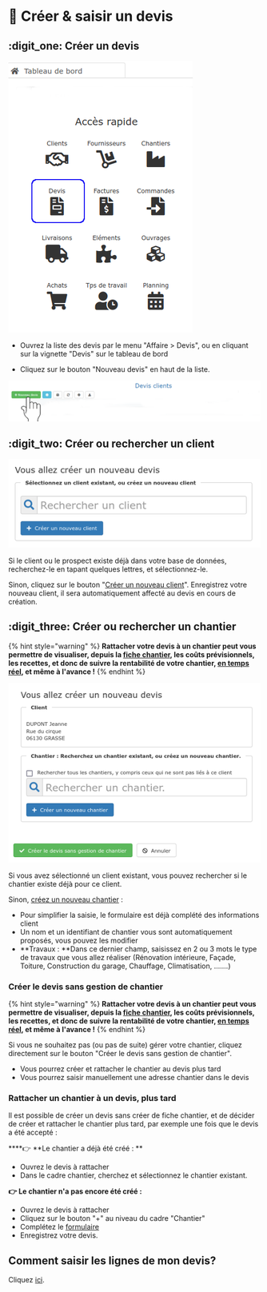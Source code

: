 # 📎 Créer & saisir un devis

## :digit_one: Créer un devis

![](../../../.gitbook/assets/screenshot-98a-.png)

*   Ouvrez la liste des devis par le menu "Affaire > Devis", ou en cliquant sur la vignette "Devis" sur le tableau de bord


* Cliquez sur le bouton "Nouveau devis" en haut de la liste.

![](../../../.gitbook/assets/screenshot-99a-.png)

## :digit_two: Créer ou rechercher un client

![](../../../.gitbook/assets/capture-decran-du-2021-08-05-16-19-53.png)

Si le client ou le prospect existe déjà dans votre base de données, recherchez-le en tapant quelques lettres, et sélectionnez-le.

Sinon, cliquez sur le bouton "[Créer un nouveau client](../../les-tiers/les-clients/)". Enregistrez votre nouveau client, il sera automatiquement affecté au devis en cours de création.



## :digit_three: Créer ou rechercher un chantier



{% hint style="warning" %}
**Rattacher votre devis à un chantier peut vous permettre de visualiser, depuis la **[**fiche chantier**](../../les-chantiers-1/la-fiche-chantier-en-detail.md#onglet-travaux)**, les coûts prévisionnels, les recettes, et donc de suivre la rentabilité de votre chantier, **[**en temps réel**](../../les-chantiers-1/pilotage-temps-reel.md)**, et même à l'avance !**
{% endhint %}

![](../../../.gitbook/assets/capture-decran-du-2021-08-05-16-23-35.png)

Si vous avez sélectionné un client existant, vous pouvez rechercher si le chantier existe déjà pour ce client.

Sinon, [créez un nouveau chantier](../../les-chantiers-1/creer-un-chantier.md) :

* Pour simplifier la saisie, le formulaire est déjà complété des informations client
* Un nom et un identifiant de chantier vous sont automatiquement proposés, vous pouvez les modifier
* **Travaux : **Dans ce dernier champ, saisissez en 2 ou 3 mots le type de travaux que vous allez réaliser (Rénovation intérieure, Façade, Toiture, Construction du garage, Chauffage, Climatisation, .......)



### Créer le devis sans gestion de chantier

{% hint style="warning" %}
**Rattacher votre devis à un chantier peut vous permettre de visualiser, depuis la **[**fiche chantier**](../../les-chantiers-1/la-fiche-chantier-en-detail.md#onglet-travaux)**, les coûts prévisionnels, les recettes, et donc de suivre la rentabilité de votre chantier, **[**en temps réel**](../../les-chantiers-1/pilotage-temps-reel.md)**, et même à l'avance !**
{% endhint %}

Si vous ne souhaitez pas (ou pas de suite) gérer votre chantier, cliquez directement sur le bouton "Créer le devis sans gestion de chantier".

* Vous pourrez créer et rattacher le chantier au devis plus tard
* Vous pourrez saisir manuellement une adresse chantier dans le devis



### Rattacher un chantier à un devis, plus tard

Il est possible de créer un devis sans créer de fiche chantier, et de décider de créer et rattacher le chantier plus tard, par exemple une fois que le devis a été accepté :



****:point_right: **Le chantier a déjà été créé : **

* Ouvrez le devis à rattacher
* Dans le cadre chantier, cherchez et sélectionnez le chantier existant.



****:point_right:**  Le chantier n'a pas encore été créé :**

* Ouvrez le devis à rattacher
* Cliquez sur le bouton "+" au niveau du cadre "Chantier"
* Complétez le [formulaire](../../les-chantiers-1/creer-un-chantier.md#creer-un-chantier)
* Enregistrez votre devis.



## Comment saisir les lignes de mon devis?

Cliquez [ici](saisir-les-lignes-du-devis/).

